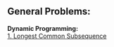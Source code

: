 ## General Problems:

**Dynamic Programming:** \
[1. Longest Common Subsequence](./general/dynamic_programming/longest_common_subsequence.html)
